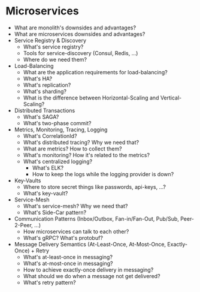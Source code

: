 # Microservices

* What are monolith's downsides and advantages?
* What are microservices downsides and advantages?
* Service Registry & Discovery
    * What's service registry?
    * Tools for service-discovery (Consul, Redis, ...)
    * Where do we need them?
* Load-Balancing
    * What are the application requirements for load-balancing?
    * What's HA?
    * What's replication?
    * What's sharding?
    * What is the difference between Horizontal-Scaling and Vertical-Scaling?
* Distributed Transactions
    * What's SAGA?
    * What's two-phase commit?
* Metrics, Monitoring, Tracing, Logging
    * What's CorrelationId?
    * What's distributed tracing? Why we need that?
    * What are metrics? How to collect them?
    * What's monitoring? How it's related to the metrics?
    * What's centralized logging?
        * What's ELK?
        * How to keep the logs while the logging provider is down?
* Key-Vaults
    * Where to store secret things like passwords, api-keys, ...?
    * What's key-vault?
* Service-Mesh
    * What's service-mesh? Why we need that?
    * What's Side-Car pattern?
* Communication Patterns (Inbox/Outbox, Fan-in/Fan-Out, Pub/Sub, Peer-2-Peer, ...)
    * How microservices can talk to each other?
    * What's gRPC? What's protobuf?
* Message Delivery Semantics (At-Least-Once, At-Most-Once, Exactly-Once) + Retry
    * What's at-least-once in messaging?
    * What's at-most-once in messaging?
    * How to achieve exactly-once delivery in messaging?
    * What should we do when a message not get delivered?
    * What's retry pattern?
